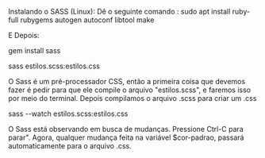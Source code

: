 Instalando o SASS (Linux):
Dê o seguinte comando :
sudo apt install ruby-full rubygems autogen autoconf libtool make

E Depois:

gem install sass

sass estilos.scss:estilos.css

O Sass é um pré-processador CSS, então a primeira coisa que devemos fazer é pedir para que ele compile o arquivo "estilos.scss", e faremos isso por meio do terminal. Depois compilamos o arquivo .scss para criar um .css

sass --watch estilos.scss:estilos.css 

O Sass está observando em busca de mudanças. Pressione Ctrl-C para parar". Agora, qualquer mudança feita na variável $cor-padrao, passará automaticamente para o arquivo .css.